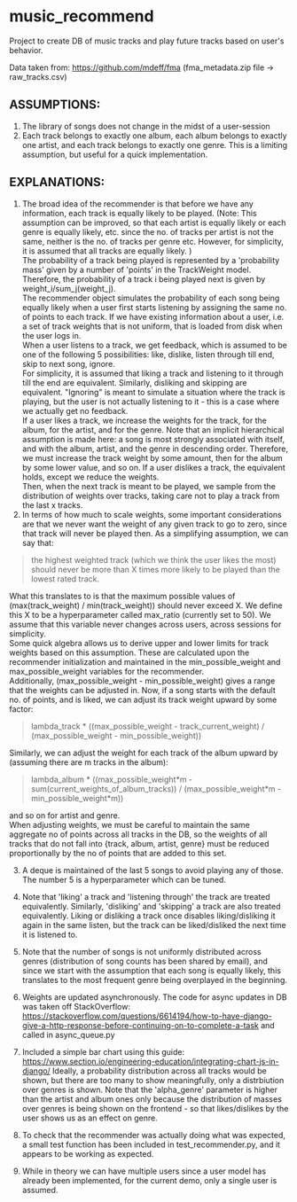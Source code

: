 # music_recommend
Project to create DB of music tracks and play future tracks based on user's behavior. 

Data taken from: https://github.com/mdeff/fma (fma_metadata.zip file -> raw_tracks.csv)

## ASSUMPTIONS:
1. The library of songs does not change in the midst of a user-session
2. Each track belongs to exactly one album, each album belongs to exactly one artist, and each track belongs to exactly one genre. This is a limiting assumption, but useful for a quick implementation. 

## EXPLANATIONS:
1. The broad idea of the recommender is that before we have any information, each track is equally likely to be played. (Note: This assumption can be improved, so that each artist is equally likely or each genre is equally likely, etc. since the no. of tracks per artist is not the same, neither is the no. of tracks per genre etc. However, for simplicity, it is assumed that all tracks are equally likely. )<br>
The probability of a track being played is represented by a 'probability mass' given by a number of 'points' in the TrackWeight model. Therefore, the probability of a track i being played next is given by weight_i/sum_j(weight_j). <br>
The recommender object simulates the probability of each song being equally likely when a user first starts listening by assigning the same no. of points to each track. If we have existing information about a user, i.e. a set of track weights that is not uniform, that is loaded from disk when the user logs in. <br>
When a user listens to a track, we get feedback, which is assumed to be one of the following 5 possibilities: like, dislike, listen through till end, skip to next song, ignore. <br>
For simplicity, it is assumed that liking a track and listening to it through till the end are equivalent. Similarly, disliking and skipping are equivalent. "Ignoring" is meant to simulate a situation where the track is playing, but the user is not actually listening to it - this is a case where we actually get no feedback. <br>
If a user likes a track, we increase the weights for the track, for the album, for the artist, and for the genre. Note that an implicit hierarchical assumption is made here: a song is most strongly associated with itself, and with the album, artist, and the genre in descending order. Therefore, we must increase the track weight by some amount, then for the album by some lower value, and so on. If a user dislikes a track, the equivalent holds, except we reduce the weights. <br>
Then, when the next track is meant to be played, we sample from the distribution of weights over tracks, taking care not to play a track from the last x tracks. 
2. In terms of how much to scale weights, some important considerations are that we never want the weight of any given track to go to zero, since that track will never be played then. As a simplifying assumption, we can say that: 
> the highest weighted track (which we think the user likes the most) should never be more than X times more likely to be played than the lowest rated track. 

What this translates to is that the maximum possible values of (max(track_weight) / min(track_weight)) should never exceed X. We define this X to be a hyperparameter called max_ratio (currently set to 50). We assume that this variable never changes across users, across sessions for simplicity. <br>
Some quick algebra allows us to derive upper and lower limits for track weights based on this assumption. These are calculated upon the recommender initialization and maintained in the min_possible_weight and max_possible_weight variables for the recommender. <br>
Additionally, (max_possible_weight - min_possible_weight) gives a range that the weights can be adjusted in. Now, if a song starts with the default no. of points, and is liked, we can adjust its track weight upward by some factor:
> lambda_track * ((max_possible_weight - track_current_weight) / (max_possible_weight - min_possible_weight))

Similarly, we can adjust the weight for each track of the album upward by (assuming there are m tracks in the album):
> lambda_album * ((max_possible_weight\*m - sum(current_weights_of_album_tracks)) / (max_possible_weight\*m - min_possible_weight*m))

and so on for artist and genre. <br>
When adjusting weights, we must be careful to maintain the same aggregate no of points across all tracks in the DB, so the weights of all tracks that do not fall into {track, album, artist, genre} must be reduced proportionally by the no of points that are added to this set. 

3. A deque is maintained of the last 5 songs to avoid playing any of those. The number 5 is a hyperparameter which can be tuned. 

4. Note that 'liking' a track and 'listening through' the track are treated equivalently. Similarly, 'disliking' and 'skipping' a track are also treated equivalently. Liking or disliking a track once disables liking/disliking it again in the same listen, but the track can be liked/disliked the next time it is listened to. 

5. Note that the number of songs is not uniformly distributed across genres (distribution of song counts has been shared by email), and since we start with the assumption that each song is equally likely, this translates to the most frequent genre being overplayed in the beginning. 

6. Weights are updated asynchronously. The code for async updates in DB was taken off StackOverflow: https://stackoverflow.com/questions/6614194/how-to-have-django-give-a-http-response-before-continuing-on-to-complete-a-task and called in async_queue.py

7. Included a simple bar chart using this guide: https://www.section.io/engineering-education/integrating-chart-js-in-django/ Ideally, a probability distribution across all tracks would be shown, but there are too many to show meaningfully, only a distrbiution over genres is shown. Note that the 'alpha_genre' parameter is higher than the artist and album ones only because the distribution of masses over genres is being shown on the frontend - so that likes/dislikes by the user shows us as an effect on genre. 

8. To check that the recommender was actually doing what was expected, a small test function has been included in test_recommender.py, and it appears to be working as expected. 

9. While in theory we can have multiple users since a user model has already been implemented, for the current demo, only a single user is assumed. 